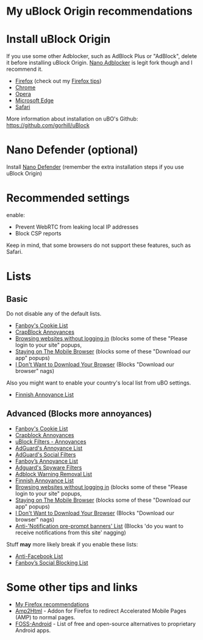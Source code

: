 # My uBlock Origin recommendations

# Install uBlock Origin

If you use some other Adblocker, such as AdBlock Plus or "AdBlock", delete it before installing uBlock Origin. [Nano Adblocker](https://github.com/NanoAdblocker) is legit fork though and I recommend it.

* [Firefox](https://addons.mozilla.org/en-US/firefox/addon/ublock-origin/) (check out my [Firefox tips](https://github.com/theel0ja/firefox-recommendations/blob/master/README.md))
* [Chrome](https://chrome.google.com/webstore/detail/ublock-origin/cjpalhdlnbpafiamejdnhcphjbkeiagm)
* [Opera](https://addons.opera.com/en/extensions/details/ublock/)
* [Microsoft Edge](https://www.microsoft.com/en-us/p/ublock-origin/9nblggh444l4?activetab=pivot%3Aoverviewtab)
* [Safari](https://safari-extensions.apple.com/details/?id=com.el1t.uBlock-3NU33NW2M3)

More information about installation on uBO's Github: https://github.com/gorhill/uBlock

# Nano Defender (optional)

Install [Nano Defender](https://jspenguin2017.github.io/uBlockProtector/) (remember the extra installation steps if you use uBlock Origin)

# Recommended settings

enable:

* Prevent WebRTC from leaking local IP addresses
* Block CSP reports

Keep in mind, that some browsers do not support these features, such as Safari.

# Lists

## Basic

Do not disable any of the default lists.

* <a href="https://subscribe.adblockplus.org/?location=https://secure.fanboy.co.nz/fanboy-cookiemonster.txt&title=Fanboy's Cookie List">Fanboy's Cookie List</a>
* <a href="https://subscribe.adblockplus.org/?location=https://crapblock.theel0ja.info/crapblock-annoyances.txt?src=uborec-basic&title=CrapBlock Annoyances&requiresLocation=https://crapblock.theel0ja.info/crapblock-annoyances.txt?src=uborec-basic">CrapBlock Annoyances</a>
* <a href="https://subscribe.adblockplus.org/?location=https://raw.githubusercontent.com/DandelionSprout/adfilt/master/BrowseWebsitesWithoutLoggingIn.txt&title=Browse%20websites%20without%20logging%20in">Browsing websites without logging in</a> (blocks some of these "Please login to your site" popups,
* <a href="https://subscribe.adblockplus.org/?location=https%3A%2F%2Fraw.githubusercontent.com%2FDandelionSprout%2Fadfilt%2Fmaster%2Fstayingonbrowser%2FStaying%2520On%2520The%2520Phone%2520Browser&title=Staying%20On%20The%20Phone%20Browser">Staying on The Mobile Browser</a> (blocks some of these "Download our app" popups)
* <a href="https://subscribe.adblockplus.org/?location=https://raw.githubusercontent.com/DandelionSprout/adfilt/master/I%20Don't%20Want%20to%20Download%20Your%20Browser.txt&title=I Don't Want to Download Your Browser">I Don't Want to Download Your Browser</a> (Blocks "Download our browser" nags)

Also you might want to enable your country's local list from uBO settings.

* <a href="https://subscribe.adblockplus.org?location=https://raw.githubusercontent.com/finnish-easylist-addition/finnish-easylist-addition/master/annoyances/Finland_annoyances.txt&title=Finnish Annoyance List">Finnish Annoyance List</a>

## Advanced (Blocks more annoyances)

* <a href="https://subscribe.adblockplus.org/?location=https://secure.fanboy.co.nz/fanboy-cookiemonster.txt&title=Fanboy's Cookie List">Fanboy's Cookie List</a>
* <a href="https://subscribe.adblockplus.org/?location=https://crapblock.theel0ja.info/crapblock-annoyances.txt?src=uborec-advanced&title=CrapBlock Annoyances&requiresLocation=https://crapblock.theel0ja.info/crapblock-annoyances.txt?src=uborec-advanced">Crapblock Annoyances</a>
* <a href="https://subscribe.adblockplus.org/?location=https://raw.githubusercontent.com/uBlockOrigin/uAssets/master/filters/annoyances.txt&title=uBlock filters – Annoyances">uBlock Filters - Annoyances</a>
* <a href="https://subscribe.adblockplus.org/?location=https://filters.adtidy.org/extension/ublock/filters/14.txt&title=AdGuard's Annoyance List">AdGuard's Annoyance List</a>
* <a href="https://subscribe.adblockplus.org/?location=https://filters.adtidy.org/extension/ublock/filters/4.txt&title=AdGuard's Social Filters">AdGuard's Social Filters</a>
* <a href="https://subscribe.adblockplus.org/?location=https://fanboy.co.nz/fanboy-annoyance.txt&title=Fanboy’s Annoyance List">Fanboy’s Annoyance List</a>
* <a href="https://subscribe.adblockplus.org?location=https://filters.adtidy.org/extension/ublock/filters/3.txt&title=Adguard Spyware Filters">Adguard's Spyware Filters</a>
* <a href="https://subscribe.adblockplus.org/?location=https://easylist-downloads.adblockplus.org/antiadblockfilters.txt&title=Adblock Warning Removal List">Adblock Warning Removal List</a>
* <a href="https://subscribe.adblockplus.org?location=https://raw.githubusercontent.com/finnish-easylist-addition/finnish-easylist-addition/master/annoyances/Finland_annoyances.txt&title=Finnish Annoyance List">Finnish Annoyance List</a>
* <a href="https://subscribe.adblockplus.org/?location=https://raw.githubusercontent.com/DandelionSprout/adfilt/master/BrowseWebsitesWithoutLoggingIn.txt&title=Browse%20websites%20without%20logging%20in">Browsing websites without logging in</a> (blocks some of these "Please login to your site" popups,
* <a href="https://subscribe.adblockplus.org/?location=https%3A%2F%2Fraw.githubusercontent.com%2FDandelionSprout%2Fadfilt%2Fmaster%2Fstayingonbrowser%2FStaying%2520On%2520The%2520Phone%2520Browser&title=Staying%20On%20The%20Phone%20Browser">Staying on The Mobile Browser</a> (blocks some of these "Download our app" popups)
* <a href="https://subscribe.adblockplus.org/?location=https://raw.githubusercontent.com/DandelionSprout/adfilt/master/I%20Don't%20Want%20to%20Download%20Your%20Browser.txt&title=I Don't Want to Download Your Browser">I Don't Want to Download Your Browser</a> (Blocks "Download our browser" nags)
* <a href="https://subscribe.adblockplus.org/?location=https://raw.githubusercontent.com/DandelionSprout/adfilt/master/Anti-%27Notification%20pre-prompt%20banners%27%20List.txt&title=Anti-%27Notification%20pre-prompt%20banners%27%20List">Anti-'Notification pre-prompt banners' List</a> (Blocks 'do you want to receive notifications from this site' nagging)

Stuff __may__ more likely break if you enable these lists:

* <a href="https://subscribe.adblockplus.org/?location=https://fanboy.co.nz/fanboy-antifacebook.txt&title=Anti-Facebook List">Anti-Facebook List</a>
* <a href="https://subscribe.adblockplus.org/?location=https://fanboy.co.nz/fanboy-social.txt&title=Anti-Facebook List">Fanboy’s Social Blocking List</a>
<!-- * <a href="https://subscribe.adblockplus.org/?location=https://www.fanboy.co.nz/enhancedstats.txt&title=Fanboy's Enchanced Tracking List">Fanboy's Enchanced Tracking List</a> (I don't personally recommend) -->

# Some other tips and links

* [My Firefox recommendations](https://github.com/theel0ja/firefox-recommendations/blob/master/README.md)
* [Amp2Html](https://www.daniel.priv.no/web-extensions/amp2html) - Addon for Firefox to redirect Accelerated Mobile Pages (AMP) to normal pages.
* [FOSS-Android](https://github.com/theel0ja/foss-android/blob/master/README.md) - List of free and open-source alternatives to proprietary Android apps.
